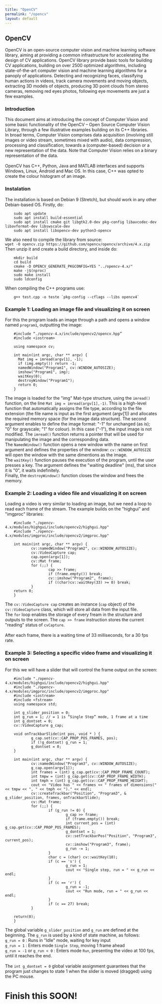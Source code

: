```yaml
---
title: "OpenCV"
permalink: "/opencv"
layout: default
---
```



## OpenCV

OpenCV is an open-source computer vision and machine learning software library, aiming at providing a common infrastructure for accelerating the design of CV applications. OpenCV library provide basic tools for building CV applications, building on over 2500 optimized algorithms, including state-of-the-art computer vision and machine learning algorithms for a panoply of applications. Detecting and recognizing faces, classifying human actions in videos, track camera movements and moving objects, extracting 3D models of objects, producing 3D point clouds from stereo cameras, removing red eyes photos, following eye movements are just a few examples.

### Introduction

This document aims at introducing the concept of Computer Vision and some basic functionality of the OpenCV – Open Source Computer Vision Library, through a few illustrative examples building on its C++ libraries.  
In broad terms, Computer Vision comprises data acquisition (involving still images or video stream, sometimes mixed with audio), data compression, processing and classification, towards a (computer-based) decision or a new representation of the data. Note that Computer Vision relies on a binary representation of the data.  
\
OpenCV has C++, Python, Java and MATLAB interfaces and supports Windows, Linux, Android and Mac OS. In this case, C++ was opted to create the colour histogram of an image.

### Instalation

The installation is based on Debian 9 (Stretch), but should work in any other Debian-based OS. Firstly, do:

        sudo apt update
        sudo apt install build-essential
        sudo apt install cmake git libgtk2.0-dev pkg-config libavcodec-dev libavformat-dev libswscale-dev
        sudo apt install libopencv-dev python3-opencv
        
We also need to compile the library from source:  
`wget -O opencv.zip https://github.com/opencv/opencv/archive/4.x.zip`  
Then unzip it and create a build directory, and inside do:
        
        mkdir build
        cd build
        cmake -D OPENCV_GENERATE_PKGCONFIG=YES "../opencv-4.x/"
        make -j$(nproc)
        sudo make install
        sudo ldconfig

When compiling the C++ programs use: 

        g++ test.cpp -o teste `pkg-config --cflags --libs opencv4`

### Example 1: Loading an image file and visualizing it on screen

For this the program loads an image through a path and opens a window named `program1`, outputting the image:

        #include “./opencv-4.x/include/opencv2/opencv.hpp”
        #include <iostream>
        
        using namespace cv;
        
        int main(int argc, char ** argv) {
          Mat img = imread(argv[1], -1);
          if (img.empty()) return -1;
          namedWindow("Program1", cv::WINDOW_AUTOSIZE);
          imshow("Program1", img);
          waitKey(0);
          destroyWindow("Program1");
          return 0;
        }
        
The image is loaded for the "img" Mat-type structure, using the `imread()` function, on the line `Mat img = imread(argv[1],-1)`. This is a high-level function that automatically assigns the file type, according to the file extension (the file name is input as the first argument (argv[1]) and allocates the required memory space (for the image data structure). The second argument enables to define the image format: "-1" for
unchanged (as is); "0" for grayscale; "1" for colour). In this case ("-1"), the input image is not modified. The `imread()` function returns a pointer that will be used for manipulating the image and the corresponding data.  
The `NamedWindow()` function opens a new window with the name on first argument and defines the properties of the window: `cv::WINDOW_AUTOSIZE` will open the window with the same dimentions as the image.  
The `waitKey()` function pauses the execution of the program, until the user presses a key. The argument defines the "waiting deadline" (ms), that since it is "0", it waits indefinitely.  
Finally, the `destroyWindow()` function closes the window and frees the memory.

### Example 2: Loading a video file and visualizing it on screen

Loading a video is very similar to loading an image, but we need a loop to read each frame of the stream. The example builds on the "highgui" and "imgproc" libraries:

        #include "./opencv-4.x/modules/highgui/include/opencv2/highgui.hpp"  
        #include "./opencv-4.x/modules/imgproc/include/opencv2/imgproc.hpp"

        int main(int argc, char ** argv) {
                cv::namedWindow("Program2", cv::WINDOW_AUTOSIZE);
                cv::VideoCapture cap;
                cap.open(argv[1]);
                cv::Mat frame;
                for (;;) {
                        cap >> frame;
                        if (frame.empty()) break;
                        cv::imshow("Program2", frame);
                        if ((char)cv::waitKey(33) >= 0) break;
                }
        return 0;
        }
        
The `cv::VideoCapture cap` creates an instance (`cap` object) of the `cv::VideoCapture` class, which will store all  data from the input file.  
The `for` loop enables the storage of every fream in the structure and outputs to the screen. The `cap >> frame` instruction stores the current "reading" status of `cvCapture`.  
\
After each frame, there is a waiting time of 33 milliseconds, for a 30 fps rate.

### Example 3: Selecting a specific video frame and visualizing it on screen

For this we will have a slider that will control the frame output on the screen:

        #include "./opencv-4.x/modules/highgui/include/opencv2/highgui.hpp"  
        #include "./opencv-4.x/modules/imgproc/include/opencv2/imgproc.hpp"
        #include <iostream>
        #include <fstream>
        using namespace std;
        
        int g_slider_position = 0;
        int g_run = 1; // = 1 is “Single Step” mode, 1 frame at a time
        int g_dontset = 0;
        cv::VideoCapture g_cap;
        
        void onTrackbarSlide(int pos, void * ) {
                g_cap.set(cv::CAP_PROP_POS_FRAMES, pos);
                if (!g_dontset) g_run = 1;
                g_dontset = 0;
        }
        
        int main(int argc, char ** argv) {
                cv::namedWindow("Program3", cv::WINDOW_AUTOSIZE);
                g_cap.open(argv[1]);
                int frames = (int) g_cap.get(cv::CAP_PROP_FRAME_COUNT);
                int tmpw = (int) g_cap.get(cv::CAP_PROP_FRAME_WIDTH);
                int tmph = (int) g_cap.get(cv::CAP_PROP_FRAME_HEIGHT);
                cout << "Video has " << frames << " frames of dimensions(" << tmpw << ", " << tmph << ")." << endl;
                cv::createTrackbar("Position", "Program3", & g_slider_position, frames, onTrackbarSlide);
                cv::Mat frame;
                for (;;) {
                        if (g_run != 0) {
                                g_cap >> frame;
                                if (frame.empty()) break;
                                int current_pos = (int) g_cap.get(cv::CAP_PROP_POS_FRAMES);
                                g_dontset = 1;
                                cv::setTrackbarPos("Position", "Program3", current_pos);
                                cv::imshow("Program3", frame);
                                g_run -= 1;
                        }
                        char c = (char) cv::waitKey(10);
                        if (c == 's') {
                                g_run = 1;
                                cout << "Single step, run = " << g_run << endl;
                        }
                        if (c == 'r') {
                                g_run = -1;
                                cout << "Run mode, run = " << g_run << endl;
                        }
                        if (c == 27) break;
                }
                
        return(0);
        }

The global variable `g_slider_position` and `g_run` are defined at the beginning. The `g_run` is used by a kind of state machine, as follows:  
`g_run = 0` : Runs in "Idle" mode, waiting for key input  
`g_run = 1` : Enters mode `Single Step`, moving 1 frame ahead  
`g_run = -1` or `g_run < 0` : Enters mode `Run`, presenting the video at 100 fps, until it reaches the end.  
\
The `int g_dontset = 0` global variable assignment guarantees that the program just changes to state 1 when the slider is moved (dragged) using the PC mouse.


# Finish this SOON!

